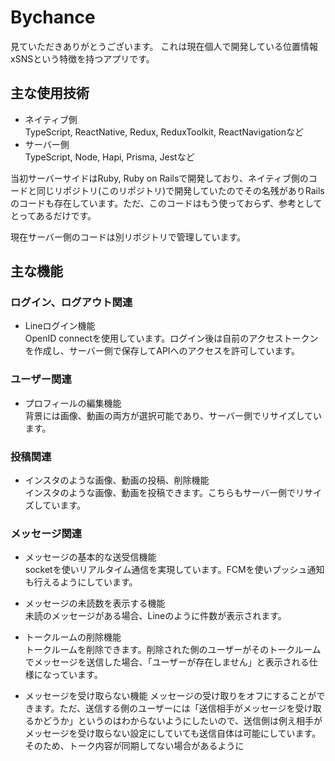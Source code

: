 # Bychance

見ていただきありがとうございます。
これは現在個人で開発している位置情報xSNSという特徴を持つアプリです。<br /> 

## 主な使用技術
- ネイティブ側<br />
TypeScript, ReactNative, Redux, ReduxToolkit, ReactNavigationなど
- サーバー側<br />
TypeScript, Node, Hapi, Prisma, Jestなど

当初サーバーサイドはRuby, Ruby on Railsで開発しており、ネイティブ側のコードと同じリポジトリ(このリポジトリ)で開発していたのでその名残がありRailsのコードも存在しています。ただ、このコードはもう使っておらず、参考としてとってあるだけです。

現在サーバー側のコードは別リポジトリで管理しています。

## 主な機能

### ログイン、ログアウト関連
- Lineログイン機能<br />
OpenID connectを使用しています。ログイン後は自前のアクセストークンを作成し、サーバー側で保存してAPIへのアクセスを許可しています。

### ユーザー関連
- プロフィールの編集機能<br />
背景には画像、動画の両方が選択可能であり、サーバー側でリサイズしています。

### 投稿関連
- インスタのような画像、動画の投稿、削除機能<br />
インスタのような画像、動画を投稿できます。こちらもサーバー側でリサイズしています。

### メッセージ関連
- メッセージの基本的な送受信機能<br />
socketを使いリアルタイム通信を実現しています。FCMを使いプッシュ通知も行えるようにしています。

- メッセージの未読数を表示する機能<br />
未読のメッセージがある場合、Lineのように件数が表示されます。

- トークルームの削除機能<br />
トークルームを削除できます。削除された側のユーザーがそのトークルームでメッセージを送信した場合、「ユーザーが存在しません」と表示される仕様になっています。

- メッセージを受け取らない機能
メッセージの受け取りをオフにすることができます。ただ、送信する側のユーザーには「送信相手がメッセージを受け取るかどうか」というのはわからないようにしたいので、送信側は例え相手がメッセージを受け取らない設定にしていても送信自体は可能にしています。そのため、トーク内容が同期してない場合があるように

